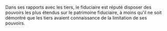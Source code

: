   
 Dans ses rapports avec les tiers, le fiduciaire est réputé disposer des pouvoirs les plus étendus sur le patrimoine fiduciaire, à moins qu'il ne soit démontré que les tiers avaient connaissance de la limitation de ses pouvoirs.  

  
